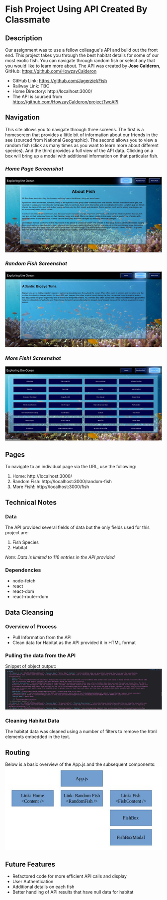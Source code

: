 # Fish Project Using API Created By Classmate

## Description

Our assignment was to use a fellow colleague's API and build out the front end.  This project takes you through the best habitat details for some of our most exotic fish.  You can navigate through random fish or select any that you would like to learn more about.  The API was created by **Jose Calderon**, GitHub: https://github.com/HowzayCalderon

- GitHub Link: https://github.com/Jagerziel/Fish
- Railway Link: TBC
- Home Directory: http://localhost:3000/
- The API is sourced from https://github.com/HowzayCalderon/projectTwoAPI

## Navigation

This site allows you to navigate through three screens.  The first is a homescreen that provides a little bit of information about our friends in the see (sourced from National Geographic).  The second allows you to view a random fish (click as many times as you want to learn more about different species).  And the third provides a full view of the API data.  Clicking on a box will bring up a modal with additional information on that particular fish.

### ***Home Page Screenshot***

![Home Page](./public/Images/RMImg1.jpg)

### ***Random Fish Screenshot***

![Random Fish](./public/Images/RM_Img2.jpg)

### ***More Fish! Screenshot***

![More Fish!](./public/Images/RM_Img3.jpg)

## Pages

To navigate to an individual page via the URL, use the following:
1) Home:  http://localhost:3000/
2) Random Fish: http://localhost:3000/random-fish
3) More Fish!: http://localhost:3000/fish

## Technical Notes

### Data

The API provided several fields of data but the only fields used for this project are:
1) Fish Species
2) Habitat

*Note: Data is limited to 116 entries in the API provided*

### Dependencies

- node-fetch
- react 
- react-dom
- react-router-dom

## Data Cleansing

### Overview of Process

- Pull Information from the API
- Clean data for Habitat as the API provided it in HTML format

### Pulling the data from the API

Snippet of object output:
![All Data](./public/Images/RM_Img4.jpg)

### Cleaning Habitat Data
The habitat data was cleaned using a number of filters to remove the html elements embedded in the text.  

## Routing
Below is a basic overview of the App.js and the subsequent components:
![All Data](./public/Images/RM_Img5.jpg)

## Future Features
- Refactored code for more efficient API calls and display
- User Authentication
- Additional details on each fish
- Better handling of API results that have null data for habitat

